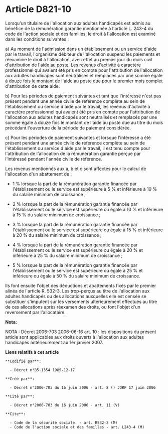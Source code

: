 # Article D821-10

Lorsqu'un titulaire de l'allocation aux adultes handicapés est admis au bénéfice de la rémunération garantie mentionnée à
l'article L. 243-4 du code de l'action sociale et des familles, le droit à l'allocation est examiné dans les conditions
suivantes :

a) Au moment de l'admission dans un établissement ou un service d'aide par le travail, l'organisme débiteur de l'allocation
suspend les paiements et réexamine le droit à l'allocation, avec effet au premier jour du mois civil d'attribution de l'aide
au poste. Les revenus d'activité à caractère professionnel qui avaient été pris en compte pour l'attribution de l'allocation
aux adultes handicapés sont neutralisés et remplacés par une somme égale à douze fois le montant de l'aide au poste due pour
le premier mois complet d'attribution de cette aide.

b) Pour les périodes de paiement suivantes et tant que l'intéressé n'est pas présent pendant une année civile de référence
complète au sein de l'établissement ou service d'aide par le travail, les revenus d'activité à caractère professionnel qui
avaient été pris en compte pour l'attribution de l'allocation aux adultes handicapés sont neutralisés et remplacés par une
somme égale à douze fois le montant de l'aide au poste due au titre du mois précédant l'ouverture de la période de paiement
considérée.

c) Pour les périodes de paiement suivantes et lorsque l'intéressé a été présent pendant une année civile de référence
complète au sein de l'établissement ou service d'aide par le travail, il est tenu compte pour l'attribution de l'allocation
de la rémunération garantie perçue par l'intéressé pendant l'année civile de référence.

Les revenus mentionnés aux a, b et c sont affectés pour le calcul de l'allocation d'un abattement de :

- 1 % lorsque la part de la rémunération garantie financée par l'établissement ou le service est supérieure à 5 % et
inférieure à 10 % du salaire minimum de croissance ;

- 2 % lorsque la part de la rémunération garantie financée par l'établissement ou le service est supérieure ou égale à 10 %
et inférieure à 15 % du salaire minimum de croissance ;

- 3 % lorsque la part de la rémunération garantie financée par l'établissement ou le service est supérieure ou égale à 15 %
et inférieure à 20 % du salaire minimum de croissance ;

- 4 % lorsque la part de la rémunération garantie financée par l'établissement ou le service est supérieure ou égale à 20 %
et inférieure à 25 % du salaire minimum de croissance ;

- 5 % lorsque la part de la rémunération garantie financée par l'établissement ou le service est supérieure ou égale à 25 %
et inférieure ou égale à 50 % du salaire minimum de croissance.

Ils font ensuite l'objet des déductions et abattements fixés par le premier alinéa de l'article R. 532-3. Les trop-perçus au
titre de l'allocation aux adultes handicapés ou des allocations auxquelles elle est censée se substituer s'imputent sur les
versements ultérieurement effectués au titre de ces allocations après réexamen des droits, ou font l'objet d'un reversement
par l'allocataire.

**Nota:**

NOTA : Décret 2006-703 2006-06-16 art. 10 : les dispositions du présent article sont applicables aux droits ouverts à
l'allocation aux adultes handicapés antérieurement au 1er janvier 2007.

**Liens relatifs à cet article**

	**Codifié par**:

	  - Décret n°85-1354 1985-12-17

	**Créé par**:

	  - Décret n°2006-703 du 16 juin 2006 - art. 8 () JORF 17 juin 2006

	**Cité par**:

	  - Décret n°2006-703 du 16 juin 2006 - art. 11 (V)

	**Cite**:

	  - Code de la sécurité sociale. - art. R532-3 (M)
	  - Code de l'action sociale et des familles - art. L243-4 (M)
